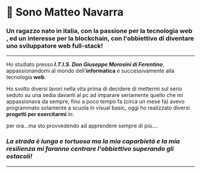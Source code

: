 # 👋 Sono Matteo Navarra



### Un ragazzo nato in italia, con  la passione per la tecnologia web , ed un interesse per la blockchain,  con l'obbiettivo di diventare uno sviluppatore web full-stack!
---


Ho studiato presso ***I.T.I.S. Don Giuseppe Morosini di Ferentino***,  appassionandomi al mondo dell'**informatica** e successivamente
alla tecnologia **web**.

Ho svolto diversi lavori nella vita prima di decidere di mettermi sul serio seduto su una sedia davanti al  pc ad imparare seriamente quello che mi appassionava
da sempre, fino a poco tempo fa (circa un mese fa) avevo programmato solamente a scuola in visual basic, oggi ho realizzato diversi **progetti per esercitarmi** in:



per ora...ma sto provvedendo ad apprendere sempre di più....







### ***La strada è lunga e tortuosa ma la mia caparbietà e la mia resilienza mi faranno centrare l'obbiettivo superando gli ostacoli!***
****


 




